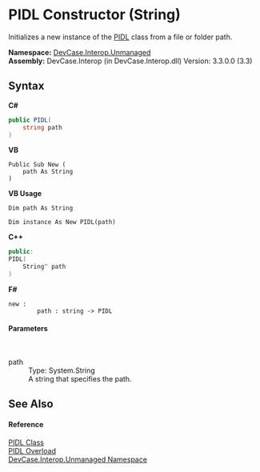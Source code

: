# PIDL Constructor (String)
 

Initializes a new instance of the <a href="T_DevCase_Interop_Unmanaged_PIDL">PIDL</a> class from a file or folder path.

**Namespace:**&nbsp;<a href="N_DevCase_Interop_Unmanaged">DevCase.Interop.Unmanaged</a><br />**Assembly:**&nbsp;DevCase.Interop (in DevCase.Interop.dll) Version: 3.3.0.0 (3.3)

## Syntax

**C#**<br />
``` C#
public PIDL(
	string path
)
```

**VB**<br />
``` VB
Public Sub New ( 
	path As String
)
```

**VB Usage**<br />
``` VB Usage
Dim path As String

Dim instance As New PIDL(path)
```

**C++**<br />
``` C++
public:
PIDL(
	String^ path
)
```

**F#**<br />
``` F#
new : 
        path : string -> PIDL
```


#### Parameters
&nbsp;<dl><dt>path</dt><dd>Type: System.String<br />A string that specifies the path.</dd></dl>

## See Also


#### Reference
<a href="T_DevCase_Interop_Unmanaged_PIDL">PIDL Class</a><br /><a href="Overload_DevCase_Interop_Unmanaged_PIDL__ctor">PIDL Overload</a><br /><a href="N_DevCase_Interop_Unmanaged">DevCase.Interop.Unmanaged Namespace</a><br />
